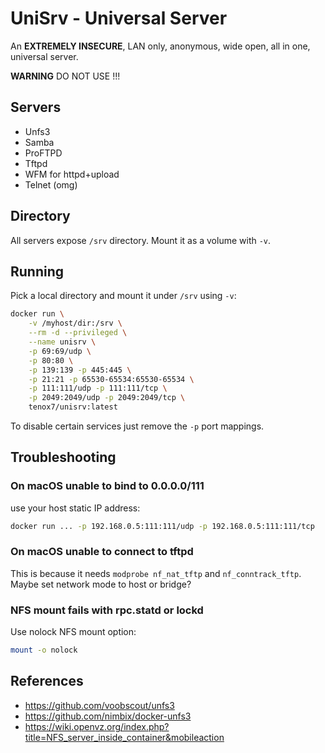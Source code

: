# UniSrv - Universal Server

An **EXTREMELY INSECURE**, LAN only, anonymous, wide open, all in one, universal server.

**WARNING** DO NOT USE !!!

## Servers

- Unfs3
- Samba
- ProFTPD
- Tftpd
- WFM for httpd+upload
- Telnet (omg)

## Directory

All servers expose `/srv` directory. Mount it as a volume with `-v`.

## Running

Pick a local directory and mount it under `/srv` using `-v`:

```sh
docker run \
	-v /myhost/dir:/srv \
	--rm -d --privileged \
	--name unisrv \
	-p 69:69/udp \
	-p 80:80 \
	-p 139:139 -p 445:445 \
	-p 21:21 -p 65530-65534:65530-65534 \
	-p 111:111/udp -p 111:111/tcp \
	-p 2049:2049/udp -p 2049:2049/tcp \
	tenox7/unisrv:latest
```

To disable certain services just remove the `-p` port mappings.

## Troubleshooting

### On macOS unable to bind to 0.0.0.0/111

use your host static IP address:

```sh
docker run ... -p 192.168.0.5:111:111/udp -p 192.168.0.5:111:111/tcp
```

### On macOS unable to connect to tftpd

This is because it needs `modprobe nf_nat_tftp` and `nf_conntrack_tftp`.
Maybe set network mode to host or bridge?

### NFS mount fails with rpc.statd or lockd

Use nolock NFS mount option:

```sh
mount -o nolock
```

## References

- https://github.com/voobscout/unfs3
- https://github.com/nimbix/docker-unfs3
- https://wiki.openvz.org/index.php?title=NFS_server_inside_container&mobileaction
